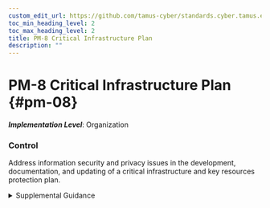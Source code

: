 ```yaml
---
custom_edit_url: https://github.com/tamus-cyber/standards.cyber.tamus.edu/tree/main/static/content/tamus.edu/TAMUS_profile.xml
toc_min_heading_level: 2
toc_max_heading_level: 2
title: PM-8 Critical Infrastructure Plan
description: ""
---
```


# PM-8 Critical Infrastructure Plan {#pm-08}

_**Implementation Level**_: Organization

### Control

Address information security and privacy issues in the development, documentation, and updating of a critical infrastructure and key resources protection plan.

<details>
  <summary>Supplemental Guidance</summary>

Protection strategies are based on the prioritization of critical assets and resources. The requirement and guidance for defining critical infrastructure and key resources and for preparing an associated critical infrastructure protection plan are found in applicable laws, executive orders, directives, policies, regulations, standards, and guidelines.

</details>

